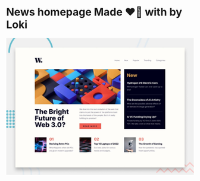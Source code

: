 # News homepage Made ❤️‍🔥 with by Loki

![Design preview for the News homepage coding challenge](./design/desktop-preview.jpg)
